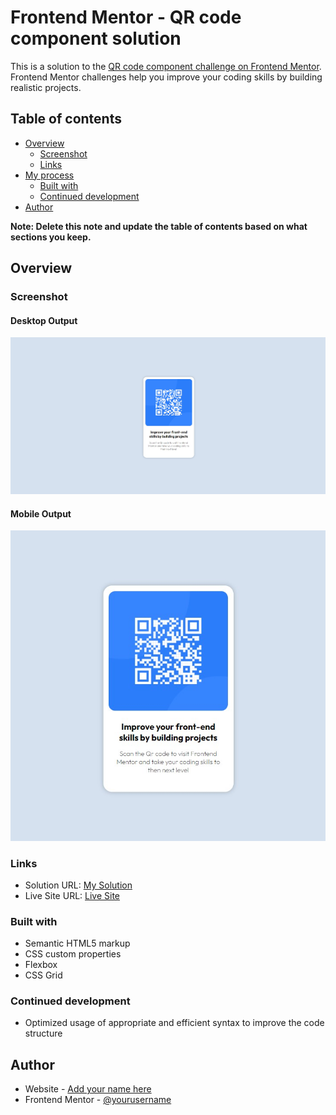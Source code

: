 # Frontend Mentor - QR code component solution

This is a solution to the [QR code component challenge on Frontend Mentor](https://www.frontendmentor.io/challenges/qr-code-component-iux_sIO_H). Frontend Mentor challenges help you improve your coding skills by building realistic projects.

## Table of contents

- [Overview](#overview)
  - [Screenshot](#screenshot)
  - [Links](#links)
- [My process](#my-process)
  - [Built with](#built-with)
  - [Continued development](#continued-development)
- [Author](#author)

**Note: Delete this note and update the table of contents based on what sections you keep.**

## Overview

### Screenshot

#### Desktop Output

![Desktop Output](https://github.com/Arekku04/qr-code-component/blob/main/images/desktop-output.jpg)

#### Mobile Output

![Mobile Output](https://github.com/Arekku04/qr-code-component/blob/main/images/mobile-output.jpg)

### Links

- Solution URL: [My Solution](https://www.frontendmentor.io/solutions/qr-code-component-HNOp_PvGaq)
- Live Site URL: [Live Site](https://qr-code-component-three-black.vercel.app)

### Built with

- Semantic HTML5 markup
- CSS custom properties
- Flexbox
- CSS Grid

### Continued development

- Optimized usage of appropriate and efficient syntax to improve the code structure

## Author

- Website - [Add your name here](https://www.your-site.com)
- Frontend Mentor - [@yourusername](https://www.frontendmentor.io/profile/yourusername)
